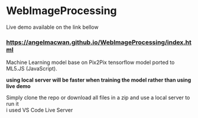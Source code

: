 # WebImageProcessing

Live demo available on the link bellow

### https://angelmacwan.github.io/WebImageProcessing/index.html

Machine Learning model base on Pix2Pix tensorflow model ported to ML5.JS (JavaScript).

**using local server will be faster when training the model rather than using live demo**

Simply clone the repo or download all files in a zip and use a local server to run it <br />
i used VS Code Live Server
